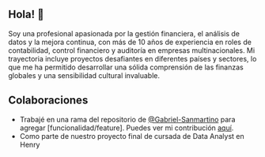 ## Hola! 👋

Soy una profesional apasionada por la gestión financiera, el análisis de datos y la mejora continua, con más de 10 años de experiencia en roles de contabilidad, control financiero y auditoría en empresas multinacionales. Mi trayectoria incluye proyectos desafiantes en diferentes países y sectores, lo que me ha permitido desarrollar una sólida comprensión de las finanzas globales y una sensibilidad cultural invaluable.
## Colaboraciones

- Trabajé en una rama del repositorio de [@Gabriel-Sanmartino]([https://github.com/nombre_del_compañero/repositorio) para agregar [funcionalidad/feature]. Puedes ver mi contribución [aquí](https://github.com/nombre_del_compañero/repositorio/pull/ID_del_pull_request](https://github.com/Gabriel-Sanmartino/Moneyball-NBA-Valor-y-Eficiencia)).
- Como parte de nuestro proyecto final de cursada de Data Analyst en Henry
